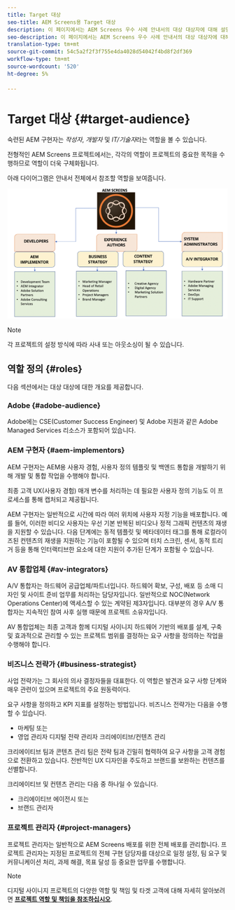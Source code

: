 ```yaml
---
title: Target 대상
seo-title: AEM Screens용 Target 대상
description: 이 페이지에서는 AEM Screens 우수 사례 안내서의 대상 대상자에 대해 설명합니다
seo-description: 이 페이지에서는 AEM Screens 우수 사례 안내서의 대상 대상자에 대해 설명합니다
translation-type: tm+mt
source-git-commit: 54c5a2f2f3f755e4da4028d54042f4bd8f2df369
workflow-type: tm+mt
source-wordcount: '520'
ht-degree: 5%

---
```



# Target 대상 {#target-audience}

숙련된 AEM 구현자는 *작성자*, *개발자* 및 *IT/기술자*&#x200B;라는 역할을 볼 수 있습니다.

전형적인 AEM Screens 프로젝트에서는, 각각의 역할이 프로젝트의 중요한 목적을 수행하므로 역할이 더욱 구체화됩니다.

아래 다이어그램은 안내서 전체에서 참조할 역할을 보여줍니다.

![](/help/assets/roles-used.png)

>[!NOTE]
>각 프로젝트의 설정 방식에 따라 사내 또는 아웃소싱이 될 수 있습니다.

## 역할 정의 {#roles}

다음 섹션에서는 대상 대상에 대한 개요를 제공합니다.

### Adobe {#adobe-audience}

Adobe에는 CSE(Customer Success Engineer) 및 Adobe 지원과 같은 Adobe Managed Services 리소스가 포함되어 있습니다.

### AEM 구현자 {#aem-implementors}

AEM 구현자는 AEM용 사용자 경험, 사용자 정의 템플릿 및 백엔드 통합을 개발하기 위해 개발 및 통합 작업을 수행해야 합니다.

최종 고객 UX(사용자 경험) 매개 변수를 처리하는 데 필요한 사용자 정의 기능도 이 프로세스를 통해 캡처되고 제공됩니다.

AEM 구현자는 일반적으로 시간에 따라 여러 위치에 사용자 지정 기능을 배포합니다. 예를 들어, 이러한 비디오 사용자는 우선 기본 반복된 비디오나 정적 그래픽 컨텐츠의 재생을 지원할 수 있습니다. 다음 단계에는 동적 템플릿 및 메타데이터 태그를 통해 로컬라이즈된 컨텐츠의 재생을 지원하는 기능이 포함될 수 있으며 터치 스크린, 센서, 동적 트리거 등을 통해 인터랙티브한 요소에 대한 지원이 추가된 단계가 포함될 수 있습니다.

### AV 통합업체 {#av-integrators}

A/V 통합자는 하드웨어 공급업체/파트너입니다. 하드웨어 확보, 구성, 배포 등 소매 디자인 및 사이트 준비 업무를 처리하는 담당자입니다. 일반적으로 NOC(Network Operations Center)에 액세스할 수 있는 계약된 제3자입니다. 대부분의 경우 A/V 통합자는 지속적인 참여 사후 실행 때문에 프로젝트 소유자입니다.

AV 통합업체는 최종 고객과 함께 디지털 사이니지 하드웨어 기반의 배포를 설계, 구축 및 효과적으로 관리할 수 있는 프로젝트 범위를 결정하는 요구 사항을 정의하는 작업을 수행해야 합니다.

### 비즈니스 전략가 {#business-strategist}

사업 전략가는 그 회사의 의사 결정자들을 대표한다. 이 역할은 발견과 요구 사항 단계와 매우 관련이 있으며 프로젝트의 주요 원동력이다.

요구 사항을 정의하고 KPI 지표를 설정하는 방법입니다. 비즈니스 전략가는 다음을 수행할 수 있습니다.

* 마케팅 또는
* 영업 관리자 디지털 전략 관리자 크리에이티브/컨텐츠 관리

크리에이티브 팀과 콘텐츠 관리 팀은 전략 팀과 긴밀히 협력하여 요구 사항을 고객 경험으로 전환하고 있습니다. 전반적인 UX 디자인을 주도하고 브랜드를 보완하는 컨텐츠를 선별합니다.

크리에이티브 및 컨텐츠 관리는 다음 중 하나일 수 있습니다.

* 크리에이티브 에이전시 또는
* 브랜드 관리자

### 프로젝트 관리자 {#project-managers}

프로젝트 관리자는 일반적으로 AEM Screens 배포를 위한 전체 배포를 관리합니다. 프로젝트 관리자는 지정된 프로젝트의 전체 구현 담당자를 대상으로 일정 설정, 팀 요구 및 커뮤니케이션 처리, 과제 해결, 목표 달성 등 중요한 업무를 수행합니다.

>[!NOTE]
>디지털 사이니지 프로젝트의 다양한 역할 및 책임 및 타겟 고객에 대해 자세히 알아보려면 **[프로젝트 역할 및 책임을 참조하십시오](https://helpx.adobe.com/experience-manager/6-5/screens/using/project-roles-responsibilities.html)**.
